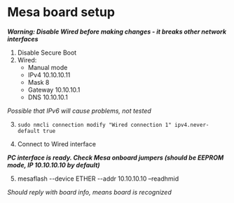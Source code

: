 # Mesa board setup

**_Warning: Disable Wired before making changes - it breaks other network interfaces_**

1.	Disable Secure Boot
2.	Wired:
    - Manual mode
    - IPv4 10.10.10.11
    - Mask 8
    - Gateway 10.10.10.1
    - DNS 10.10.10.1

_Possible that IPv6 will cause problems, not tested_

3.  `sudo nmcli connection modify "Wired connection 1" ipv4.never-default true`

4. Connect to Wired interface

**_PC interface is ready. Check Mesa onboard jumpers (should be EEPROM mode, IP 10.10.10.10 by default)_**

5.	mesaflash --device ETHER --addr 10.10.10.10 –readhmid

_Should reply with board info, means board is recognized_

